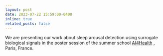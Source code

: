 ```yaml
---
layout: post
date: 2023-07-22 15:59:00-0400
inline: true
related_posts: false
---
```


We are presenting our work about sleep arousal detection using surrogate biological signals in the poster session of the summer school [AI4Health](https://prairie-institute.fr/evenement/summer-school-ai4health/) , Paris, France.
